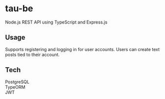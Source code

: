 # tau-be

Node.js REST API using TypeScript and Express.js

## Usage

Supports registering and logging in for user accounts. Users can create text posts tied to their account.

## Tech

PostgreSQL  
TypeORM  
JWT

